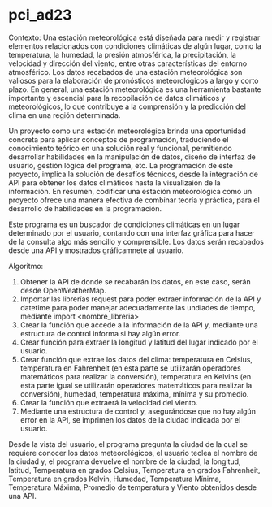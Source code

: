 # pci_ad23

Contexto:
Una estación meteorológica está diseñada para medir y registrar elementos relacionados con condiciones climáticas de algún lugar, como la temperatura, la humedad, la presión atmosférica, la precipitación, la velocidad y dirección del viento, entre otras características del entorno atmosférico.
Los datos recabados de una estación meteorológica son valiosos para la elaboración de pronósticos meteorológicos a largo y corto plazo.
En general, una estación meteorológica es una herramienta bastante importante y escencial para la recopilación de datos climáticos y meteorológicos, lo que contribuye a la comprensión y la predicción del clima en una región determinada.

Un proyecto como una estación meteorológica brinda una oportunidad concreta para aplicar conceptos de programación, traduciendo el conocimiento teórico en una solución real y funcional, permitiendo desarrollar habilidades en la manipulación de datos, diseño de interfaz de usuario, gestión lógica del programa, etc. La programación de este proyecto, implica la solución de desafíos técnicos, desde la integración de API para obtener los datos climáticos hasta la visualizaión de la información.
En resumen, codificar una estación meteorológica como un proyecto ofrece una manera efectiva de combinar teoría y práctica, para el desarrollo de habilidades en la programación.

Este programa es un buscador de condiciones climáticas en un lugar determinado por el usuario, contando con una interfaz gráfica para hacer de la consulta algo más sencillo y comprensible. Los datos serán recabados desde una API y mostrados gráficamnete al usuario.


Algoritmo:
1. Obtener la API de donde se recabarán los datos, en este caso, serán desde OpenWeatherMap.
2. Importar las librerías request para poder extraer información de la API y datetime para poder manejar adecuadamente las undiades de tiempo, mediante import <nombre_libreria>
3. Crear la función que accede a la información de la API y, mediante una estructura de control informa si hay algún error.
4. Crear función para extraer la longitud y latitud del lugar indicado por el usuario.
5. Crear función que extrae los datos del clima: temperatura en Celsius, temperatura en Fahrenheit (en esta parte se utilizarán operadores matemáticos para realizar la conversión), temperatura en Kelvins (en esta parte igual se utilizarán operadores matemáticos para realizar la conversión), humedad, temperatura máxima, mínima y su promedio.
6. Crear la función que extraerá la velocidad del viento.
7. Mediante una estructura de control y, asegurándose que no hay algún error en la API, se imprimen los datos de la ciudad indicada por el usuario.

Desde la vista del usuario, el programa pregunta la ciudad de la cual se requiere conocer los datos meteorológicos, el usuario teclea el nombre de la ciudad y, el programa devuelve el nombre de la ciudad, la longitud, latitud, Temperatura en grados Celsius, Temperatura en grados Fahrenheit, Temperatura en grados Kelvin, Humedad, Temperatura Mínima, Temperatura Máxima, Promedio de temperatura y Viento obtenidos desde una API.
